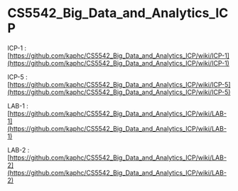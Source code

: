 # CS5542_Big_Data_and_Analytics_ICP

ICP-1 : [https://github.com/kaphc/CS5542_Big_Data_and_Analytics_ICP/wiki/ICP-1](https://github.com/kaphc/CS5542_Big_Data_and_Analytics_ICP/wiki/ICP-1)

ICP-5 : [https://github.com/kaphc/CS5542_Big_Data_and_Analytics_ICP/wiki/ICP-5](https://github.com/kaphc/CS5542_Big_Data_and_Analytics_ICP/wiki/ICP-5)

LAB-1 : [https://github.com/kaphc/CS5542_Big_Data_and_Analytics_ICP/wiki/LAB-1](https://github.com/kaphc/CS5542_Big_Data_and_Analytics_ICP/wiki/LAB-1)

LAB-2 : [https://github.com/kaphc/CS5542_Big_Data_and_Analytics_ICP/wiki/LAB-2](https://github.com/kaphc/CS5542_Big_Data_and_Analytics_ICP/wiki/LAB-2)

